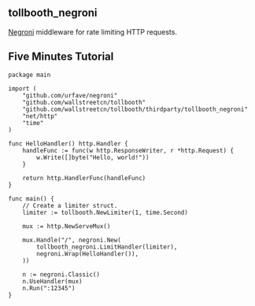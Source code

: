 ## tollbooth_negroni

[Negroni](https://github.com/urfave/negroni) middleware for rate limiting HTTP requests.


## Five Minutes Tutorial

```
package main

import (
    "github.com/urfave/negroni"
    "github.com/wallstreetcn/tollbooth"
    "github.com/wallstreetcn/tollbooth/thirdparty/tollbooth_negroni"
    "net/http"
    "time"
)

func HelloHandler() http.Handler {
    handleFunc := func(w http.ResponseWriter, r *http.Request) {
        w.Write([]byte("Hello, world!"))
    }

    return http.HandlerFunc(handleFunc)
}

func main() {
    // Create a limiter struct.
    limiter := tollbooth.NewLimiter(1, time.Second)

    mux := http.NewServeMux()

    mux.Handle("/", negroni.New(
        tollbooth_negroni.LimitHandler(limiter),
        negroni.Wrap(HelloHandler()),
    ))

    n := negroni.Classic()
    n.UseHandler(mux)
    n.Run(":12345")
}
```